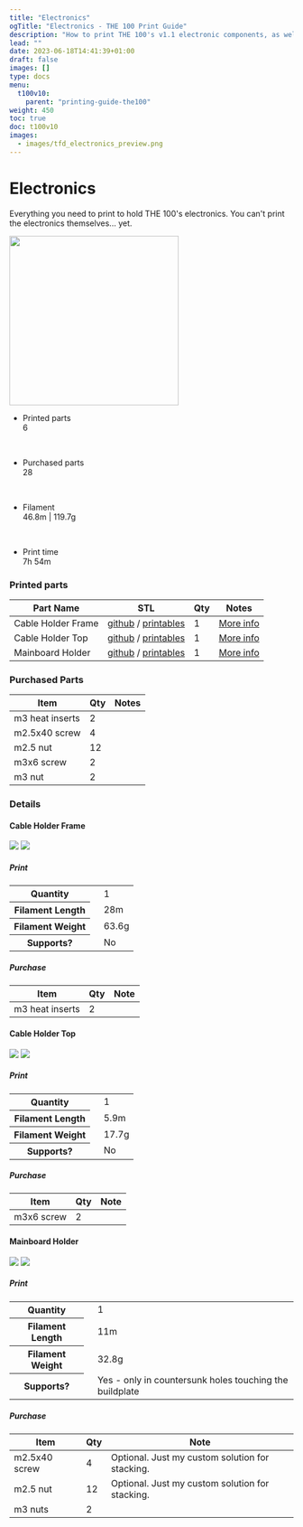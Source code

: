 ```yaml
---
title: "Electronics"
ogTitle: "Electronics - THE 100 Print Guide"
description: "How to print THE 100's v1.1 electronic components, as well as what hardware you need to purchase to build it."
lead: ""
date: 2023-06-18T14:41:39+01:00
draft: false
images: []
type: docs
menu:
  t100v10:
    parent: "printing-guide-the100"
weight: 450
toc: true
doc: t100v10
images: 
  - images/tfd_electronics_preview.png
---
```

# Electronics
Everything you need to print to hold THE 100's electronics. You can't print the electronics themselves... yet. 

<div class="row bd">
  <div class="col">
      <a href="images/electronics_cad.png"><img src="images/electronics_cad.png" width=300 class="img-thumbnail"></a>
  </div>
  <div class="col">
    <ul class="list-group">
      <li class="list-group-item d-flex justify-content-between align-items-center">
        <div class="text fw-bold">Printed parts</div>
        <div class="text">6</div>
      </li>
    </ul>
    <br>
    <ul class="list-group">
      <li class="list-group-item d-flex justify-content-between align-items-center">
        <div class="text fw-bold">Purchased parts</div>
        <div class="text">28</div>
      </li>
    </ul>   
    <br>
    <ul class="list-group">
      <li class="list-group-item d-flex justify-content-between align-items-center">
        <div class="text fw-bold">Filament</div>
        <div class="text">46.8m | 119.7g</div>
      </li>
    </ul>   
    <br>
    <ul class="list-group">
      <li class="list-group-item d-flex justify-content-between align-items-center">
        <div class="text fw-bold">Print time</div>
        <div class="text">7h 54m</div>
      </li>
    </ul>  
  </div>
</div>

### Printed parts
<table class="table table-sm">
  <thead>
    <tr>
      <th scope="col">Part Name</th>
      <th scope="col">STL</th>
      <th scope="col">Qty</th>
      <th scope="col">Notes</th>
    </tr>
  </thead>
  <tbody>
    <tr>
      <td>Cable Holder Frame</td>
      <td class="no-wrap"><a target="_blank" href="https://github.com/MSzturc/the100/blob/main/STL/Electronics/Cable%20Holder%20Frame.stl">github</a> / <a href="https://files.printables.com/media/prints/572689/stls/4581556_19129328-4335-465a-b671-f0bd2a63f9c6/cable-holder-frame.stl">printables</a></td>
      <td>1</td>
      <td><a href="#cable-holder-frame">More info</a></td>
    </tr>
    <tr>
      <td>Cable Holder Top</td>
      <td class="no-wrap"><a target="_blank" href="https://github.com/MSzturc/the100/blob/main/STL/Electronics/Cable%20Holder%20Top.stl">github</a> / <a href="https://files.printables.com/media/prints/572689/stls/4581557_c0b56564-be73-4338-9c44-279b15b9c600/cable-holder-top.stl">printables</a></td>
      <td>1</td>
      <td><a href="#cable-holder-top">More info</a></td>
    </tr>
    <tr>
      <td>Mainboard Holder</td>
      <td class="no-wrap"><a target="_blank" href="https://github.com/MSzturc/the100/blob/main/STL/Electronics/Mainboard%20Holder.stl">github</a> / <a href="https://files.printables.com/media/prints/572689/stls/4581558_7a9a4bd0-a8d6-4a6c-910a-24303c0e0896/mainboard-holder.stl">printables</a></td>
      <td>1</td>
      <td><a href="#mainboard-holder">More info</a></td>
    </tr>
  </tbody>
</table>

### Purchased Parts
<table class="table table-sm no-margin">
  <thead>
    <tr>
      <th scope="col">Item</th>
      <th scope="col">Qty</th>
      <th scope="col">Notes</th>
    </tr>
  </thead>
  <tbody>
    <tr>
      <td>m3 heat inserts</td>
      <td>2</td>
      <td></td>
    </tr>
    <tr>
      <td>m2.5x40 screw</td>
      <td>4</td>
      <td></td>
    </tr>
    <tr>
      <td>m2.5 nut</td>
      <td>12</td>
      <td></td>
    </tr>
    <tr>
      <td>m3x6 screw</td>
      <td>2</td>
      <td></td>
    </tr>
    <tr>
      <td>m3 nut</td>
      <td>2</td>
      <td></td>
    </tr>
  </tbody>
</table>

### Details

#### Cable Holder Frame
  <a href="images/cable_holder_cad.png"><img src="images/cable_holder_cad.png" class="img-thumbnail align-top img-thumbnail-300h" /></a>
  <a href="images/cable_holder_stl.png"><img src="images/cable_holder_stl.png" class="img-thumbnail align-top img-thumbnail-300h" /></a>
##### Print
<table class="table table-striped table-hover no-margin">
  <tbody class="table-group-divider">
    <tr>
      <th scope="row" class="no-wrap">Quantity</th>
      <td> </td>
      <td>1</td>
    </tr>
    <tr>
      <th scope="row" class="no-wrap">Filament Length</th>
      <td> </td>
      <td>28m</td>
    </tr>
    <tr>
      <th scope="row" class="no-wrap">Filament Weight</th>
      <td> </td>
      <td>63.6g</td>
    </tr>
    <tr>
      <th scope="row" class="no-wrap">Supports?</th>
      <td> </td>
      <td>No</td>
    </tr>
  </tbody>
</table>

##### Purchase
<table class="table table-striped table-hover no-margin">
  <thead>
    <tr>
      <th scope="col">Item</th>
      <th scope="col">Qty</th>
      <th scope="col">Note</th>
    </tr>
  </thead>
  <tbody>
    <tr>
      <td>m3 heat inserts</td>
      <td>2</td>
      <td></td>
    </tr>
  </tbody>
</table>


#### Cable Holder Top
  <a href="images/cable_holder_lid_cad.png"><img src="images/cable_holder_lid_cad.png" class="img-thumbnail align-top img-thumbnail-300h" /></a>
  <a href="images/cable_holder_lid_stl.png"><img src="images/cable_holder_lid_stl.png" class="img-thumbnail align-top img-thumbnail-300h" /></a>
##### Print
<table class="table table-striped table-hover no-margin">
  <tbody class="table-group-divider">
    <tr>
      <th scope="row" class="no-wrap">Quantity</th>
      <td> </td>
      <td>1</td>
    </tr>
    <tr>
      <th scope="row" class="no-wrap">Filament Length</th>
      <td> </td>
      <td>5.9m</td>
    </tr>
    <tr>
      <th scope="row" class="no-wrap">Filament Weight</th>
      <td> </td>
      <td>17.7g</td>
    </tr>
    <tr>
      <th scope="row" class="no-wrap">Supports?</th>
      <td> </td>
      <td>No</td>
    </tr>
  </tbody>
</table>

##### Purchase
<table class="table table-striped table-hover no-margin">
  <thead>
    <tr>
      <th scope="col">Item</th>
      <th scope="col">Qty</th>
      <th scope="col">Note</th>
    </tr>
  </thead>
  <tbody>
    <tr>
      <td>m3x6 screw</td>
      <td>2</td>
      <td></td>
    </tr>
  </tbody>
</table>


#### Mainboard Holder
  <a href="images/mainboard_holder_cad.png"><img src="images/mainboard_holder_cad.png" class="img-thumbnail align-top img-thumbnail-300h" /></a>
  <a href="images/mainboard_holder_stl.png"><img src="images/mainboard_holder_stl.png" class="img-thumbnail align-top img-thumbnail-300h" /></a>
##### Print
<table class="table table-striped table-hover no-margin">
  <tbody class="table-group-divider">
    <tr>
      <th scope="row" class="no-wrap">Quantity</th>
      <td> </td>
      <td>1</td>
    </tr>
    <tr>
      <th scope="row" class="no-wrap">Filament Length</th>
      <td> </td>
      <td>11m</td>
    </tr>
    <tr>
      <th scope="row" class="no-wrap">Filament Weight</th>
      <td> </td>
      <td>32.8g</td>
    </tr>
    <tr>
      <th scope="row" class="no-wrap">Supports?</th>
      <td> </td>
      <td>Yes - only in countersunk holes touching the buildplate</td>
    </tr>
  </tbody>
</table>

##### Purchase
<table class="table table-striped table-hover no-margin">
  <thead>
    <tr>
      <th scope="col">Item</th>
      <th scope="col">Qty</th>
      <th scope="col">Note</th>
    </tr>
  </thead>
  <tbody>
    <tr>
      <td>m2.5x40 screw</td>
      <td>4</td>
      <td>Optional. Just my custom solution for stacking.</td>
    </tr>
    <tr>
      <td>m2.5 nut</td>
      <td>12</td>
      <td>Optional. Just my custom solution for stacking.</td>
    </tr>
    <tr>
      <td>m3 nuts</td>
      <td>2</td>
      <td></td>
    </tr>
  </tbody>
</table>